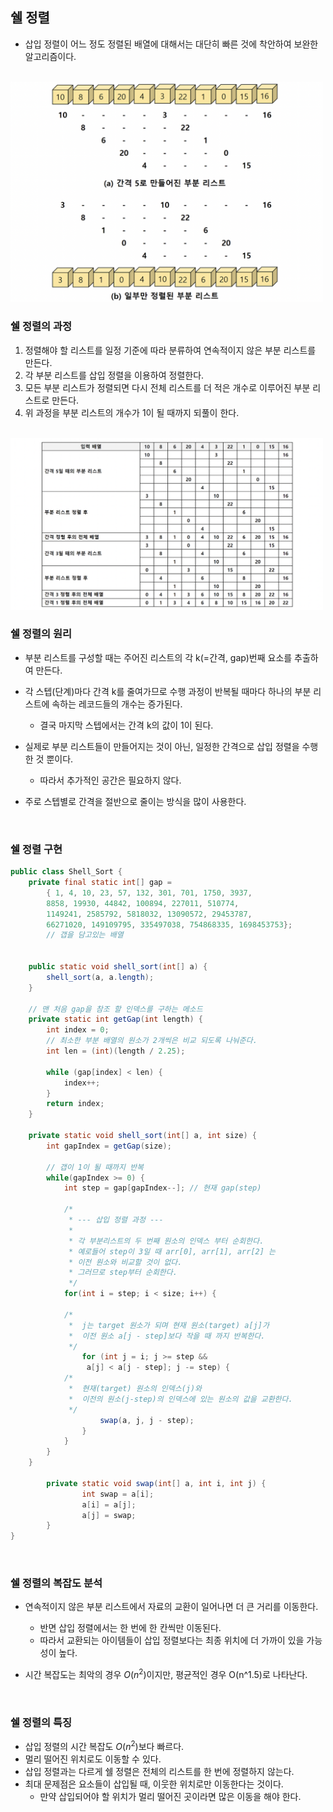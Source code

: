 ## 쉘 정렬
- 삽입 정렬이 어느 정도 정렬된 배열에 대해서는 대단히 빠른 것에 착안하여 보완한 알고리즘이다.

<br/>

<img src="https://github.com/2dongyeop/TIL/blob/main/Algorithm/image/shell-sort.png" width = 500/>

<br/>

### 쉘 정렬의 과정
1. 정렬해야 할 리스트를 일정 기준에 따라 분류하여 연속적이지 않은 부분 리스트를 만든다.
2. 각 부분 리스트를 삽입 정렬을 이용하여 정렬한다.
3. 모든 부분 리스트가 정렬되면 다시 전체 리스트를 더 적은 개수로 이루어진 부분 리스트로 만든다.
4. 위 과정을 부분 리스트의 개수가 1이 될 때까지 되풀이 한다.

<br/>

<img src="https://github.com/2dongyeop/TIL/blob/main/Algorithm/image/shell-sort2.png" width = 500/>

<br/>

### 쉘 정렬의 원리
- 부분 리스트를 구성할 때는 주어진 리스트의 각 k(=간격, gap)번째 요소를 추출하여 만든다.
- 각 스텝(단계)마다 간격 k를 줄여가므로 수행 과정이 반복될 때마다 하나의 부분 리스트에 속하는 레코드들의 개수는 증가된다.
    - 결국 마지막 스텝에서는 간격 k의 값이 1이 된다.

- 실제로 부분 리스트들이 만들어지는 것이 아닌, 일정한 간격으로 삽입 정렬을 수행한 것 뿐이다.
    - 따라서 추가적인 공간은 필요하지 않다.

- 주로 스텝별로 간격을 절반으로 줄이는 방식을 많이 사용한다.

<br/>

### 쉘 정렬 구현
```java
public class Shell_Sort {
	private final static int[] gap = 
		{ 1, 4, 10, 23, 57, 132, 301, 701, 1750, 3937, 	
		8858, 19930, 44842, 100894, 227011, 510774,
		1149241, 2585792, 5818032, 13090572, 29453787, 
		66271020, 149109795, 335497038, 754868335, 1698453753};	
        // 갭을 담고있는 배열	
		 
			
	public static void shell_sort(int[] a) {
		shell_sort(a, a.length);
	}
 
	// 맨 처음 gap을 참조 할 인덱스를 구하는 메소드
	private static int getGap(int length) {
		int index = 0;
		// 최소한 부분 배열의 원소가 2개씩은 비교 되도록 나눠준다.
		int len = (int)(length / 2.25);	
				
		while (gap[index] < len) {
			index++;
		}
		return index;
	}

	private static void shell_sort(int[] a, int size) {
	    int gapIndex = getGap(size);
				
		// 갭이 1이 될 때까지 반복
		while(gapIndex >= 0) {
			int step = gap[gapIndex--];	// 현재 gap(step)
						
			/*
			 * --- 삽입 정렬 과정 ---
			 * 
			 * 각 부분리스트의 두 번째 원소의 인덱스 부터 순회한다.
			 * 예로들어 step이 3일 때 arr[0], arr[1], arr[2] 는 
			 * 이전 원소와 비교할 것이 없다.
			 * 그러므로 step부터 순회한다.   
			 */
			for(int i = step; i < size; i++) {
							
			/*
			 *  j는 target 원소가 되며 현재 원소(target) a[j]가 
			 *  이전 원소 a[j - step]보다 작을 때 까지 반복한다.
			 */
				for (int j = i; j >= step &&
                 a[j] < a[j - step]; j -= step) {
			/*
    		 *  현재(target) 원소의 인덱스(j)와 
			 *  이전의 원소(j-step)의 인덱스에 있는 원소의 값을 교환한다.
			 */
					swap(a, j, j - step);
				}
			}
		}
	}

		private static void swap(int[] a, int i, int j) {
				int swap = a[i];
				a[i] = a[j];
				a[j] = swap;
		}
}
```

<br/>

### 쉘 정렬의 복잡도 분석
- 연속적이지 않은 부분 리스트에서 자료의 교환이 일어나면 더 큰 거리를 이동한다.
    - 반면 삽입 정렬에서는 한 번에 한 칸씩만 이동된다.
    - 따라서 교환되는 아이템들이 삽입 정렬보다는 최종 위치에 더 가까이 있을 가능성이 높다.

- 시간 복잡도는 최악의 경우 $O(n^2)$이지만, 평균적인 경우 O(n^1.5)로 나타난다.

<br/>

### 쉘 정렬의 특징
- 삽입 정렬의 시간 복잡도 $O(n^2)$보다 빠르다.
- 멀리 떨어진 위치로도 이동할 수 있다.
- 삽입 정렬과는 다르게 쉘 정렬은 전체의 리스트를 한 번에 정렬하지 않는다.
- 최대 문제점은 요소들이 삽입될 때, 이웃한 위치로만 이동한다는 것이다.
    - 만약 삽입되어야 할 위치가 멀리 떨어진 곳이라면 많은 이동을 해야 한다.